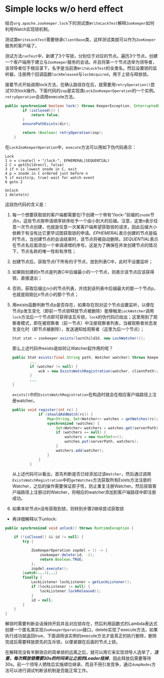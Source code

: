 # Simple locks w/o herd effect

结合```org.apache.zookeeper.lock```下的测试类```WriteLockTest```解释```ZooKeeper```如何利用Watch实现锁机制。

测试类```WriteLockTest```需要继承```ClientBase```类，这样测试类就可以作为```ZooKeeper```服务的客户端了。

测试方法```runTest```中，新建了3个写锁，分别位于对应的节点。遍历3个节点，创建一个客户端用于建立与```ZooKeeper```服务的会话。并且将第一个节点选举为领导者，该领导者位于根目录下，名字是当前类```WriteLockTest```的全类名。然后设置锁的监听器，注册两个回调函数```lockReleased```与```lockAcquired```，用于上锁与释放锁。



接着节点开始调用lock方法，在确认路径存在后，就需要用```retryOperation()```尝试10次lock操作。下面代码的```zop```是实现类```LockZooKeeperOperation```的一个实例。```retryOperation```会调用execute方法。

```java
public synchronized boolean lock() throws KeeperException, InterruptedException {
        if (isClosed()) {
            return false;
        }
        ensurePathExists(dir);

        return (Boolean) retryOperation(zop);
    }
```



在```LockZooKeeperOperation```中，```execute```方法可以用如下伪代码表示：



```
Lock
1 n = create(l + "/lock-", EPHEMERAL|SEQUENTIAL)
2 C = getChildren(l, false)
3 if n is lowest znode in C, exit
4 p = znode in C ordered just before n
5 if exists(p, true) wait for watch event
6 goto 2

Unlock
1 delete(n)
```

 

 这段伪代码的含义是：

 1. 每一个想要获取锁的客户端都需要在I下创建一个带有“/lock-”前缀的```znode```节点n，这些节点按申请顺序排序给予一个由小到大的后缀。注意，这里n表示任意一次节点创建，也就是任意一次某客户端希望获取锁的请求，因此后缀大小依赖于有没有比它更早试图获取锁的申请。<em>EPHEMERAL</em>表示创建的节点是临时节点，当创建节点的会话结束时，该节点将被自动删除。<em>SEQUENTIAL</em>表示在节点名后面添加一个单调递增的序号。这是为了确保在并发创建节点的情况下，节点名称的唯一性和有序性；

 2. 创建节点后，获取节点I下所有的子节点，放到列表C中，此时不设置监听；

 3. 如果刚创建的n节点是列表C中后缀最小的一个节点，则表示该节点应该获得锁，直接退出；

 4. 否则，获取后缀比n小的节点列表，并找到该列表中后缀最大的那一个节点p，也就是刚刚比n节点小的那个节点；

 5. 用exists函数判断节点p是否存在，如果存在则对这个节点设置监听，以便在节点p发生变化（即前一节点锁释放节点被删除）能够触发```LockWatcher```调用```lock```方法后一个节点即可获得该互斥锁，```lock```的伪代码已给出；这里用到了观察者模式，即在被观察者（前一节点）中注册观察者列表，当被观察者状态发生变化时（即节点被删除），发送通知给观察者（这里为后一个节点）；

    ```java
    Stat stat = zookeeper.exists(lastChildId, new LockWatcher());
    ```

    那么上述代码中exists是如何让Watcher起作用的呢？

    ```java
    public Stat exists(final String path, Watcher watcher) throws KeeperException, InterruptedException {
            ...
            if (watcher != null) {
                wcb = new ExistsWatchRegistration(watcher, clientPath);
            }
        	...
    }
    ```

    ```exists()```中的```ExistsWatchRegistration```在构造时就会在相应客户端路径上注册watcher。

    ```java
    public void register(int rc) {
                if (shouldAddWatch(rc)) {
                    Map<String, Set<Watcher>> watches = getWatches(rc);
                    synchronized (watches) {
                        Set<Watcher> watchers = watches.get(serverPath);
                        if (watchers == null) {
                            watchers = new HashSet<>();
                            watches.put(serverPath, watchers);
                        }
                        watchers.add(watcher);
                    }
                }
            }
    ```

    从上述代码可以看出，首先判断是否已经添加过该```Watcher```，然后通过调用```ExistsWatchRegistration```中的```getWatches```方法获取所有Exists方法注册的Watcher，之后的操作需要保证原子性，防止重复注册Watcher。然后获取客户端路径上注册过的Watcher，将相应的watcher添加到客户端路径中即注册成功。


  6. 如果本轮节点n没有获取到锁，则转到步骤2继续尝试获取锁

- 再详细解释以下unlock:

```java
public synchronized void unlock() throws RuntimeException {

    if (!isClosed() && id != null) {
        try {

            ZooKeeperOperation zopdel = () -> {
                zookeeper.delete(id, -1);
                return Boolean.TRUE;
            };
            zopdel.execute();
        }catch(...){...} 
        finally {
            LockListener lockListener = getLockListener();
            if (lockListener != null) {
                lockListener.lockReleased();
            }
            id = null;
        }
    }
}
```

 解锁时需要判断会话保持开启并且对应锁存在，然后利用函数式的Lambda表达式创建一个匿名类实现```ZooKeeperOperation```接口，delete实现了execute方法，如果执行成功就返回true，下面调用该实例的execute方法才是真正的执行删除，删除完成后需要释放原先的互斥锁，以便紧跟在后面的节点上锁。



在解释完没有羊群效应的简单锁的远离之后，就可以用它来实现领导人选举了，***注意，每次释放锁需要30s的时间来让之前的Leader挂掉***，因此释放后需要等待30s。前一个领导人牺牲后实施顺位继承，而且不用引发竞争，通过```dumpNodes```方法可以进行调试判断该机制是否能正常工作。

